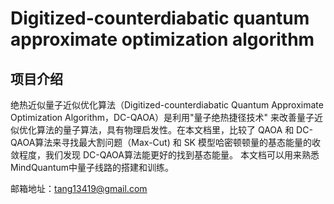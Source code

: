 # Digitized-counterdiabatic quantum approximate optimization algorithm

## 项目介绍

绝热近似量子近似优化算法（Digitized-counterdiabatic Quantum Approximate Optimization Algorithm，DC-QAOA）是利用"量子绝热捷径技术" 来改善量子近似优化算法的量子算法，具有物理启发性。在本文档里，比较了 QAOA 和 DC-QAOA算法来寻找最大割问题（Max-Cut) 和 SK 模型哈密顿顿量的基态能量的收敛程度，我们发现 DC-QAOA算法能更好的找到基态能量。 本文档可以用来熟悉MindQuantum中量子线路的搭建和训练。

邮箱地址：tang13419@gmail.com